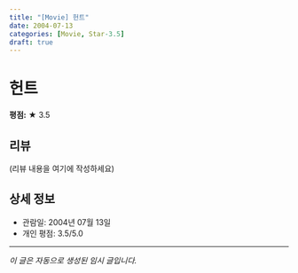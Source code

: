 ```yaml
---
title: "[Movie] 헌트"
date: 2004-07-13
categories: [Movie, Star-3.5]
draft: true
---
```


# 헌트

**평점:** ★ 3.5

## 리뷰

(리뷰 내용을 여기에 작성하세요)

## 상세 정보

- 관람일: 2004년 07월 13일
- 개인 평점: 3.5/5.0

---

*이 글은 자동으로 생성된 임시 글입니다.*
